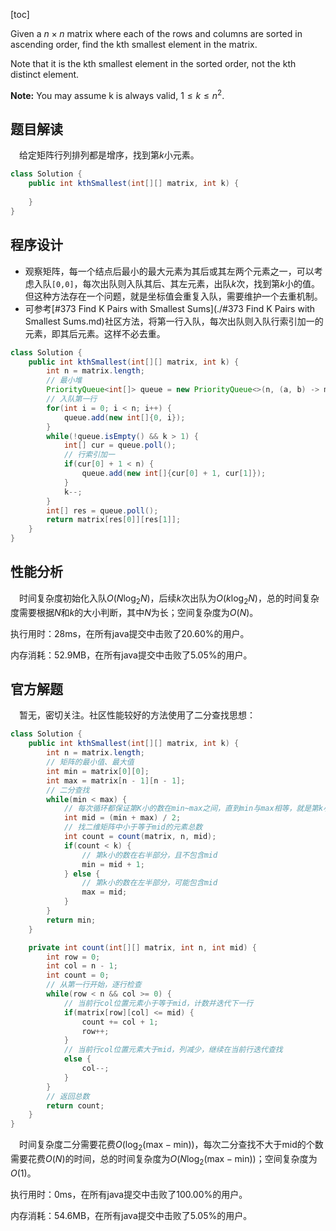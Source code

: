 [toc]

Given a $n \times n$ matrix where each of the rows and columns are sorted in ascending order, find the kth smallest element in the matrix.

Note that it is the kth smallest element in the sorted order, not the kth distinct element.

**Note:**
You may assume k is always valid, $1 \le k \le n^2$.



## 题目解读

&emsp;给定矩阵行列排列都是增序，找到第$k$小元素。

```java
class Solution {
    public int kthSmallest(int[][] matrix, int k) {
        
    }
}
```

## 程序设计

* 观察矩阵，每一个结点后最小的最大元素为其后或其左两个元素之一，可以考虑入队`[0,0]`，每次出队则入队其后、其左元素，出队$k$次，找到第$k$小的值。但这种方法存在一个问题，就是坐标值会重复入队，需要维护一个去重机制。
* 可参考[#373 Find K Pairs with Smallest Sums](./#373 Find K Pairs with Smallest Sums.md)社区方法，将第一行入队，每次出队则入队行索引加一的元素，即其后元素。这样不必去重。

```java
class Solution {
    public int kthSmallest(int[][] matrix, int k) {
        int n = matrix.length;
        // 最小堆
        PriorityQueue<int[]> queue = new PriorityQueue<>(n, (a, b) -> matrix[a[0]][a[1]] - matrix[b[0]][b[1]]);
        // 入队第一行
        for(int i = 0; i < n; i++) {
            queue.add(new int[]{0, i});
        }
        while(!queue.isEmpty() && k > 1) {
            int[] cur = queue.poll();
            // 行索引加一
            if(cur[0] + 1 < n) {
                queue.add(new int[]{cur[0] + 1, cur[1]});
            }
            k--;
        }
        int[] res = queue.poll();
        return matrix[res[0]][res[1]];
    }
}
```

## 性能分析

&emsp;时间复杂度初始化入队$O(N\log_2N)$，后续$k$次出队为$O(k\log_2N)$，总的时间复杂度需要根据$N$和$k$的大小判断，其中$N$为长；空间复杂度为$O(N)$。

执行用时：28ms，在所有java提交中击败了20.60%的用户。

内存消耗：52.9MB，在所有java提交中击败了5.05%的用户。

## 官方解题

&emsp;暂无，密切关注。社区性能较好的方法使用了二分查找思想：

```java
class Solution {
    public int kthSmallest(int[][] matrix, int k) {
        int n = matrix.length;
        // 矩阵的最小值、最大值
        int min = matrix[0][0];
        int max = matrix[n - 1][n - 1];
        // 二分查找
        while(min < max) {
            // 每次循环都保证第K小的数在min~max之间，直到min与max相等，就是第k小的数
            int mid = (min + max) / 2;
            // 找二维矩阵中小于等于mid的元素总数
            int count = count(matrix, n, mid);
            if(count < k) {
                // 第k小的数在右半部分，且不包含mid
                min = mid + 1;
            } else {
                // 第k小的数在左半部分，可能包含mid
                max = mid;
            }
        }
        return min;
    }

    private int count(int[][] matrix, int n, int mid) {
        int row = 0;
        int col = n - 1;
        int count = 0;
        // 从第一行开始，逐行检查
        while(row < n && col >= 0) {
            // 当前行col位置元素小于等于mid，计数并迭代下一行
            if(matrix[row][col] <= mid) {
                count += col + 1;
                row++;
            } 
            // 当前行col位置元素大于mid，列减少，继续在当前行迭代查找
            else {
                col--;
            }
        }
        // 返回总数
        return count;
    }
}
```

&emsp;时间复杂度二分需要花费$O(\log_2(\text{max} - \text{min}))$，每次二分查找不大于$\text{mid}$的个数需要花费$O(N)$的时间，总的时间复杂度为$O(N\log_2(\text{max} - \text{min}))$；空间复杂度为$O(1)$。

执行用时：0ms，在所有java提交中击败了100.00%的用户。

内存消耗：54.6MB，在所有java提交中击败了5.05%的用户。